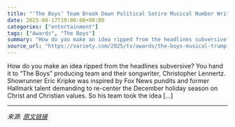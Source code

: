 ```yaml
---
title: "‘The Boys’ Team Break Down Political Satire Musical Number Written Years Before Trump Was Reelected"
date: 2025-08-17T19:00:00+08:00
categories: ["entertainment"]
tags: ["Awards", "The Boys"]
summary: "How do you make an idea ripped from the headlines subversive? You hand it to “The Boys” producing team and their songwriter, Christopher Lennertz. Showrunner Eric Kripke was inspired by Fox News pundi"
source_url: "https://variety.com/2025/tv/awards/the-boys-musical-trump-relection-1236490991/"
---
```


How do you make an idea ripped from the headlines subversive? You hand it to “The Boys” producing team and their songwriter, Christopher Lennertz. Showrunner Eric Kripke was inspired by Fox News pundits and former Hallmark talent demanding to re-center the December holiday season on Christ and Christian values. So his team took the idea [&#8230;]

---

*来源: [原文链接](https://variety.com/2025/tv/awards/the-boys-musical-trump-relection-1236490991/)*
